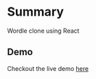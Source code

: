 # Summary

Wordle clone using React

## Demo

Checkout the live demo [here](https://fun-wordle-clone.vercel.app/)
